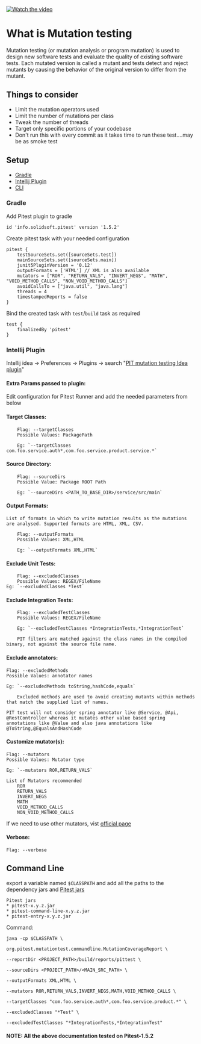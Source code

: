 [![Watch the video](https://user-images.githubusercontent.com/3875111/116968161-900f5b80-acd1-11eb-93b0-ef9d12aa4826.png)](https://www.youtube.com/watch?v=nTTp8c1C8jA)

# What is Mutation testing

Mutation testing (or mutation analysis or program mutation) is used to design new software tests and evaluate the quality of existing software tests.
Each mutated version is called a mutant and tests detect and reject mutants by causing the behavior of the original version to differ from the mutant.

## Things to consider

*   Limit the mutation operators used
*   Limit the number of mutations per class
*   Tweak the number of threads
*   Target only specific portions of your codebase
*   Don't run this with every commit as it takes time to run these test....may be as smoke test

## Setup

* [Gradle](#gradle)
* [Intellij Plugin](#intellij-plugin)
* [CLI](#command-line)

### Gradle

Add Pitest plugin to gradle
```
id 'info.solidsoft.pitest' version '1.5.2'
```

Create pitest task with your needed configuration
```
pitest {
    testSourceSets.set([sourceSets.test])
    mainSourceSets.set([sourceSets.main])
    junit5PluginVersion = '0.12'
    outputFormats = ['HTML'] // XML is also available
    mutators = ["ROR", "RETURN_VALS", "INVERT_NEGS", "MATH", "VOID_METHOD_CALLS", "NON_VOID_METHOD_CALLS"]
    avoidCallsTo = ["java.util", "java.lang"]
    threads = 4
    timestampedReports = false
}
```

Bind the created task with `test`/`build` task as required
```
test {
    finalizedBy 'pitest'
}
```

### Intellij Plugin

Intellij idea → Preferences → Plugins → search "[PIT mutation testing Idea plugin](https://plugins.jetbrains.com/plugin/7119-pit-mutation-testing-idea-plugin/)"

#### Extra Params passed to plugin:

Edit configuration for Pitest Runner and add the needed parameters from below

#### Target Classes:
```
    Flag: --targetClasses
    Possible Values: PackagePath

    Eg: `--targetClasses com.foo.service.auth*,com.foo.service.product.service.*`
```

#### Source Directory:
```
    Flag: --sourceDirs
    Possible Value: Package ROOT Path

    Eg: `--sourceDirs <PATH_TO_BASE_DIR>/service/src/main`
```

#### Output Formats:
```
List of formats in which to write mutation results as the mutations are analysed. Supported formats are HTML, XML, CSV.

    Flag: --outputFormats
    Possible Values: XML,HTML

    Eg: `--outputFormats XML,HTML`
```

#### Exclude Unit Tests:
```
    Flag: --excludedClasses
    Possible Values: REGEX/FileName
Eg: `--excludedClasses *Test`
```

#### Exclude Integration Tests:
```
    Flag: --excludedTestClasses
    Possible Values: REGEX/FileName

    Eg: `--excludedTestClasses *IntegrationTests,*IntegrationTest`

    PIT filters are matched against the class names in the compiled binary, not against the source file name.
```

#### Exclude annotators:
```
Flag: --excludedMethods
Possible Values: annotator names

Eg: `--excludedMethods toString,hashCode,equals`

    Excluded methods are used to avoid creating mutants within methods that match the supplied list of names.

PIT test will not consider spring annotator like @Service, @Api, @RestController whereas it mutates other value based spring annotations like @Value and also java annotations like @ToString,@EqualsAndHashCode
```

#### Customize mutator(s):
```
Flag: --mutators
Possible Values: Mutator type

Eg: `--mutators ROR,RETURN_VALS`

List of Mutators recommended
    ROR
    RETURN_VALS
    INVERT_NEGS
    MATH
    VOID_METHOD_CALLS
    NON_VOID_METHOD_CALLS
```
If we need to use other mutators, vist [official page](https://pitest.org/quickstart/mutators)

#### Verbose:
```
Flag: --verbose
```

## Command Line

export a variable named `$CLASSPATH` and add all the paths to the dependency jars and [Pitest jars](https://github.com/hcoles/pitest/releases)

    Pitest jars
    * pitest-x.y.z.jar
    * pitest-command-line-x.y.z.jar
    * pitest-entry-x.y.z.jar

Command:
```
java -cp $CLASSPATH \

org.pitest.mutationtest.commandline.MutationCoverageReport \

--reportDir <PROJECT_PATH>/build/reports/pittest \

--sourceDirs <PROJECT_PATH>/<MAIN_SRC_PATH> \

--outputFormats XML,HTML \

--mutators ROR,RETURN_VALS,INVERT_NEGS,MATH,VOID_METHOD_CALLS \

--targetClasses "com.foo.service.auth*,com.foo.service.product.*" \

--excludedClasses "*Test" \

--excludedTestClasses "*IntegrationTests,*IntegrationTest"
```



#### NOTE: All the above documentation tested on Pitest-1.5.2
